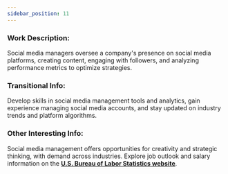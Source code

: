 ```yaml
---
sidebar_position: 11
---
```


### Work Description: 
Social media managers oversee a company's presence on social media platforms, creating content, engaging with followers, and analyzing performance metrics to optimize strategies.
### Transitional Info: 
Develop skills in social media management tools and analytics, gain experience managing social media accounts, and stay updated on industry trends and platform algorithms.
### Other Interesting Info: 
Social media management offers opportunities for creativity and strategic thinking, with demand across industries. Explore job outlook and salary information on the **[U.S. Bureau of Labor Statistics website](https://www.bls.gov/careeroutlook/2016/youre-a-what/social-media-specialist.htm)**.
